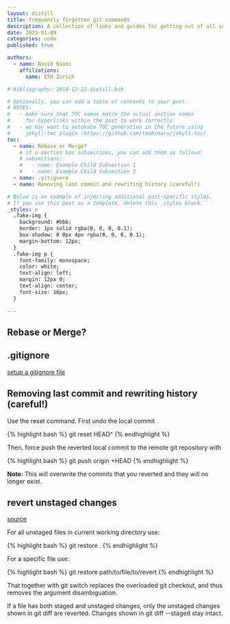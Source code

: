 ```yaml
---
layout: distill
title: frequently forgotten git commands
description: A collection of links and guides for getting out of all sorts of git trouble.
date: 2023-01-09
categories: code
published: true

authors:
  - name: Nasib Naimi
    affiliations:
      name: ETH Zurich

# bibliography: 2018-12-22-distill.bib

# Optionally, you can add a table of contents to your post.
# NOTES:
#   - make sure that TOC names match the actual section names
#     for hyperlinks within the post to work correctly.
#   - we may want to automate TOC generation in the future using
#     jekyll-toc plugin (https://github.com/toshimaru/jekyll-toc).
toc:
  - name: Rebase or Merge?
    # if a section has subsections, you can add them as follows:
    # subsections:
    #   - name: Example Child Subsection 1
    #   - name: Example Child Subsection 2
  - name: .gitignore
  - name: Removing last commit and rewriting history (careful!)

# Below is an example of injecting additional post-specific styles.
# If you use this post as a template, delete this _styles block.
_styles: >
  .fake-img {
    background: #bbb;
    border: 1px solid rgba(0, 0, 0, 0.1);
    box-shadow: 0 0px 4px rgba(0, 0, 0, 0.1);
    margin-bottom: 12px;
  }
  .fake-img p {
    font-family: monospace;
    color: white;
    text-align: left;
    margin: 12px 0;
    text-align: center;
    font-size: 16px;
  }

---
```



## Rebase or Merge?

## .gitignore

[setup a gitignore file](https://www.atlassian.com/git/tutorials/saving-changes/gitignore)

## Removing last commit and rewriting history (careful!)

Use the reset command. First undo the local commit 

{% highlight bash %} git reset HEAD^ {% endhighlight %}

Then, force push the reverted local commit to the remote git repository with

{% highlight bash %} git push origin +HEAD {% endhighlight %}

**Note:** This will overwrite the commits that you reverted and they will no longer exist.

## revert unstaged changes
<a href="https://stackoverflow.com/questions/52704/how-do-i-discard-unstaged-changes-in-git">source</a>

For all unstaged files in current working directory use:

{% highlight bash %}
git restore .
{% endhighlight %}

For a specific file use:

{% highlight bash %}
git restore path/to/file/to/revert
{% endhighlight %}

That together with git switch replaces the overloaded git checkout, and thus removes the argument disambiguation.

If a file has both staged and unstaged changes, only the unstaged changes shown in git diff are reverted. Changes shown in git diff --staged stay intact.